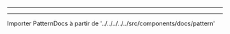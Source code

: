 - - -
- - -

Importer PatternDocs à partir de '../../../../../src/components/docs/pattern'

<PatternDocs pattern='waralee' />
